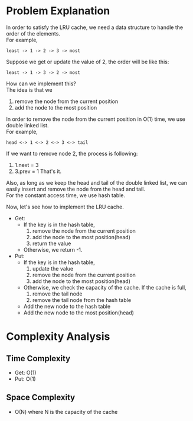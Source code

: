 # Problem Explanation

In order to satisfy the LRU cache, we need a data structure to handle the order of the elements.<br>
For example,<br>
```
least -> 1 -> 2 -> 3 -> most
```
Suppose we get or update the value of 2, the order will be like this:<br>
```
least -> 1 -> 3 -> 2 -> most
```
How can we implement this?<br>
The idea is that we<br>
1. remove the node from the current position
2. add the node to the most position

In order to remove the node from the current position in O(1) time, we use double linked list.<br>
For example,<br>
```
head <-> 1 <-> 2 <-> 3 <-> tail
```
If we want to remove node 2, the process is following:<br>
1. 1.next = 3
2. 3.prev = 1
That's it.


Also, as long as we keep the head and tail of the double linked list, we can easily insert and remove the node from the head and tail.<br>
For the constant access time, we use hash table.

Now, let's see how to implement the LRU cache.<br>
- Get:
  - If the key is in the hash table, 
    1. remove the node from the current position
    2. add the node to the most position(head)
    3. return the value
  - Otherwise, we return -1.
- Put:
  - If the key is in the hash table,
    1. update the value
    2. remove the node from the current position
    3. add the node to the most position(head)
  - Otherwise, we check the capacity of the cache. If the cache is full, 
    1. remove the tail node
    2. remove the tail node from the hash table
  - Add the new node to the hash table
  - Add the new node to the most position(head)


# Complexity Analysis
## Time Complexity
- Get: O(1)
- Put: O(1)

## Space Complexity
- O(N) where N is the capacity of the cache
